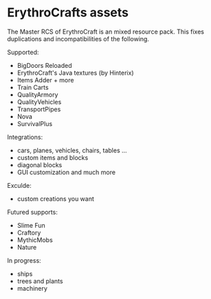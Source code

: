 # ErythroCrafts assets

The Master RCS of ErythroCraft is an mixed resource pack.
This fixes duplications and incompatibilities of the following.

Supported:

- BigDoors Reloaded
- ErythroCraft's Java textures (by Hinterix)
- Items Adder + more
- Train Carts
- QualityArmory
- QualityVehicles
- TransportPipes
- Nova
- SurvivalPlus

Integrations:
- cars, planes, vehicles, chairs, tables ...
- custom items and blocks
- diagonal blocks
- GUI customization
and much more

Exculde:
- custom creations you want

Futured supports:
- Slime Fun
- Craftory
- MythicMobs
- Nature

In progress:
- ships
- trees and plants
- machinery
